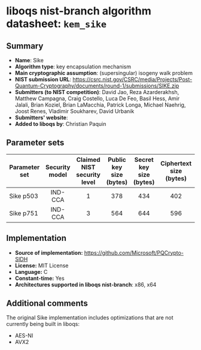 liboqs nist-branch algorithm datasheet: `kem_sike`
==================================================

Summary
-------

- **Name**: Sike
- **Algorithm type**: key encapsulation mechanism
- **Main cryptographic assumption**: (supersingular) isogeny walk problem
- **NIST submission URL**: https://csrc.nist.gov/CSRC/media/Projects/Post-Quantum-Cryptography/documents/round-1/submissions/SIKE.zip
- **Submitters (to NIST competition)**: David Jao, Reza Azarderakhsh, Matthew Campagna, Craig Costello, Luca De Feo, Basil Hess, Amir Jalali, Brian Koziel, Brian LaMacchia, Patrick Longa, Michael Naehrig, Joost Renes, Vladimir Soukharev, David Urbanik
- **Submitters' website**: 
- **Added to liboqs by**: Christian Paquin

Parameter sets
--------------

| Parameter set   | Security model | Claimed NIST security level | Public key size (bytes) | Secret key size (bytes) | Ciphertext size (bytes) | Shared secret size (bytes) |
|-----------------|:--------------:|:---------------------------:|:-----------------------:|:-----------------------:|:-----------------------:|:--------------------------:|
| Sike p503       |     IND-CCA    |              1              |            378          |            434          |            402          |             16             |
| Sike p751       |     IND-CCA    |              3              |            564          |            644          |            596          |             24             |

Implementation
--------------

- **Source of implementation:** https://github.com/Microsoft/PQCrypto-SIDH
- **License:** MIT License
- **Language:** C
- **Constant-time:** Yes
- **Architectures supported in liboqs nist-branch**: x86, x64

Additional comments
-------------------

The original Sike implementation includes optimizations that are not currently being built in liboqs:

- AES-NI
- AVX2
